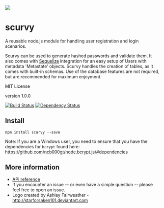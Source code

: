 <img src="https://raw.github.com/spectrumbranch/scurvy/master/images/scurvy-small.png" />

scurvy
======

A reusable node.js module for handling user registration and login scenarios.

Scurvy can be used to generate hashed passwords and validate them. It also comes with [Sequelize](https://github.com/sequelize/sequelize) integration for an easy setup of Users with metadata 'Metastate' objects.
Scurvy handles the creation of tables, as it comes with built-in schemas. Use of the database features are not required, but are recommended for maximum enjoyment.


MIT License

version 1.0.0

[![Build Status](https://api.travis-ci.org/spectrumbranch/scurvy.png)](http://travis-ci.org/spectrumbranch/scurvy)
[![Dependency Status](https://david-dm.org/spectrumbranch/scurvy.svg)](https://david-dm.org/spectrumbranch/scurvy)

Install
-------

```
npm install scurvy --save
```

Note: If you are a Windows user, you need to ensure that you have the dependencies for ```bcrypt``` found here: https://github.com/ncb000gt/node.bcrypt.js/#dependencies



## More information

- [API reference](/docs/Reference.md)
- If you encounter an issue -- or even have a simple question -- please feel free to open an issue.
- Logo created by Ashley Fairweather - http://starforsaken101.deviantart.com



